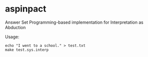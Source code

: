 # aspinpact
Answer Set Programming-based implementation for Interpretation as Abduction

Usage:

    echo "I went to a school." > test.txt
    make test.sys.interp
